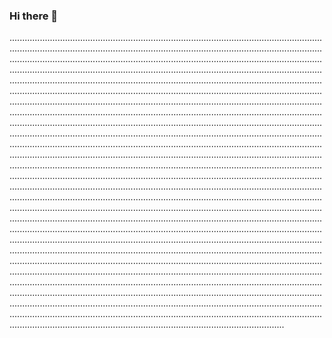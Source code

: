 ### Hi there 👋

.................................................................................................................................................................................................................................................................................................................................................................................................................................................................................................................................................................................................................................................................................................................................................................................................................................................................................................................................................................................................................................................................................................................................................................................................................................................................................................................................................................................................................................................................................................................................................................................................................................................................................................................................................................................................................................................................................................................................................................................................................................................................................................................................................................................................................................................................................................................................................................................................................................................................................................................................................................................................................................................................................................................................................................................................................................................................................................................................................................................................................................................................................................................................................................................................................................................................................................................................................................................................................................................................................................................................................................................................
